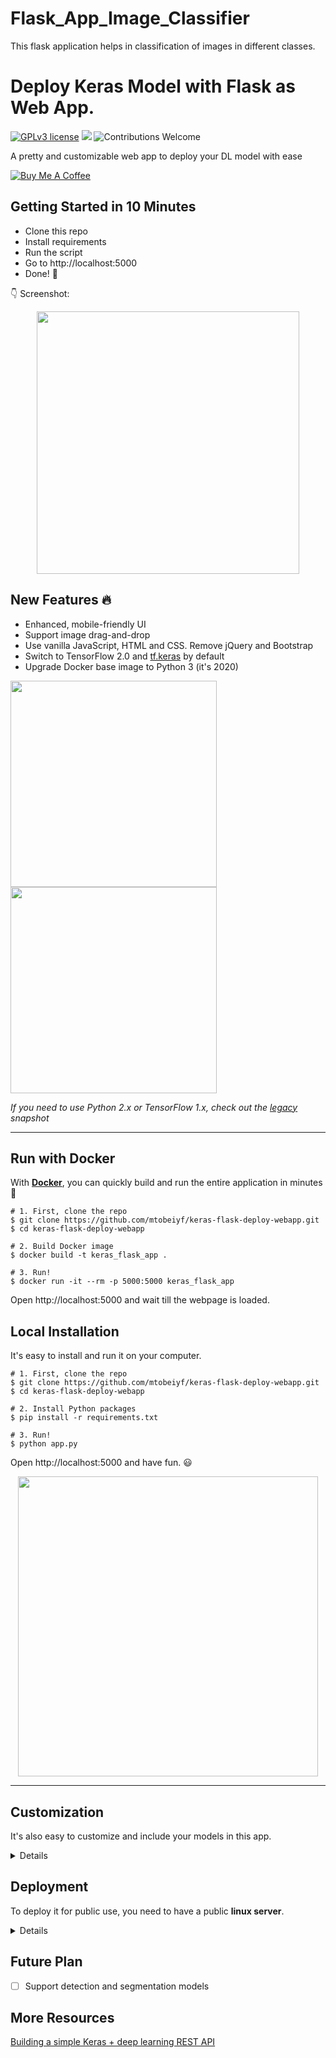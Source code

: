 # Flask_App_Image_Classifier
This flask application helps in classification of images in different classes.
# Deploy Keras Model with Flask as Web App.

[![GPLv3 license](https://img.shields.io/badge/License-GPLv3-blue.svg)](http://perso.crans.org/besson/LICENSE.html)
[![](https://img.shields.io/badge/python-3.5%2B-green.svg)]()
![Contributions Welcome](https://img.shields.io/badge/contributions-welcome-brightgreen.svg?style=flat)

A pretty and customizable web app to deploy your DL model with ease

<a href="https://www.buymeacoffee.com/fing" target="_blank"><img src="https://www.buymeacoffee.com/assets/img/custom_images/yellow_img.png" alt="Buy Me A Coffee"></a>

## Getting Started in 10 Minutes

- Clone this repo 
- Install requirements
- Run the script
- Go to http://localhost:5000
- Done! :tada:

:point_down: Screenshot:

<p align="center">
  <img src="https://user-images.githubusercontent.com/5097752/71063354-8caa1d00-213a-11ea-86eb-879238887c1f.png" height="420px" alt="">
</p>

## New Features :fire:

- Enhanced, mobile-friendly UI
- Support image drag-and-drop
- Use vanilla JavaScript, HTML and CSS. Remove jQuery and Bootstrap
- Switch to TensorFlow 2.0 and [tf.keras](https://www.tensorflow.org/guide/keras) by default
- Upgrade Docker base image to Python 3 (it's 2020)

<p float="left">
  <img src="https://user-images.githubusercontent.com/5097752/71065048-61c1c800-213e-11ea-92f1-274cbe4734ba.png" height="330px" alt="">
  <img src="https://user-images.githubusercontent.com/5097752/71062921-aeef6b00-2139-11ea-8b23-6b9eb1e326ca.png" height="330px" alt="">
</p>

_If you need to use Python 2.x or TensorFlow 1.x, check out the [legacy](https://github.com/mtobeiyf/keras-flask-deploy-webapp/tree/legacy) snapshot_


------------------

## Run with Docker

With **[Docker](https://www.docker.com)**, you can quickly build and run the entire application in minutes :whale:

```shell
# 1. First, clone the repo
$ git clone https://github.com/mtobeiyf/keras-flask-deploy-webapp.git
$ cd keras-flask-deploy-webapp

# 2. Build Docker image
$ docker build -t keras_flask_app .

# 3. Run!
$ docker run -it --rm -p 5000:5000 keras_flask_app
```

Open http://localhost:5000 and wait till the webpage is loaded.

## Local Installation

It's easy to install and run it on your computer.

```shell
# 1. First, clone the repo
$ git clone https://github.com/mtobeiyf/keras-flask-deploy-webapp.git
$ cd keras-flask-deploy-webapp

# 2. Install Python packages
$ pip install -r requirements.txt

# 3. Run!
$ python app.py
```

Open http://localhost:5000 and have fun. :smiley:

<p align="center">
  <img src="https://user-images.githubusercontent.com/5097752/71064959-3c34be80-213e-11ea-8e13-91800ca2d345.gif" height="480px" alt="">
</p>

------------------

## Customization

It's also easy to customize and include your models in this app.

<details>
 <summary>Details</summary>

### Use your own model

Place your trained `.h5` file saved by `model.save()` under models directory.

Check the [commented code](https://github.com/mtobeiyf/keras-flask-deploy-webapp/blob/master/app.py#L37) in app.py.

### Use other pre-trained model

See [Keras applications](https://keras.io/applications/) for more available models such as DenseNet, MobilNet, NASNet, etc.

Check [this section](https://github.com/mtobeiyf/keras-flask-deploy-webapp/blob/master/app.py#L26) in app.py.

### UI Modification

Modify files in `templates` and `static` directory.

`index.html` for the UI and `main.js` for all the behaviors.

</details>


## Deployment

To deploy it for public use, you need to have a public **linux server**.

<details>
 <summary>Details</summary>
  
### Run the app

Run the script and hide it in background with `tmux` or `screen`.
```
$ python app.py
```

You can also use gunicorn instead of gevent
```
$ gunicorn -b 127.0.0.1:5000 app:app
```

More deployment options, check [here](https://flask.palletsprojects.com/en/1.1.x/deploying/wsgi-standalone/)

### Set up Nginx

To redirect the traffic to your local app.
Configure your Nginx `.conf` file.

```
server {
  listen  80;

  client_max_body_size 20M;

  location / {
      proxy_pass http://127.0.0.1:5000;
  }
}
```

</details>

## Future Plan

- [ ] Support detection and segmentation models

## More Resources

[Building a simple Keras + deep learning REST API](https://blog.keras.io/building-a-simple-keras-deep-learning-rest-api.html)
